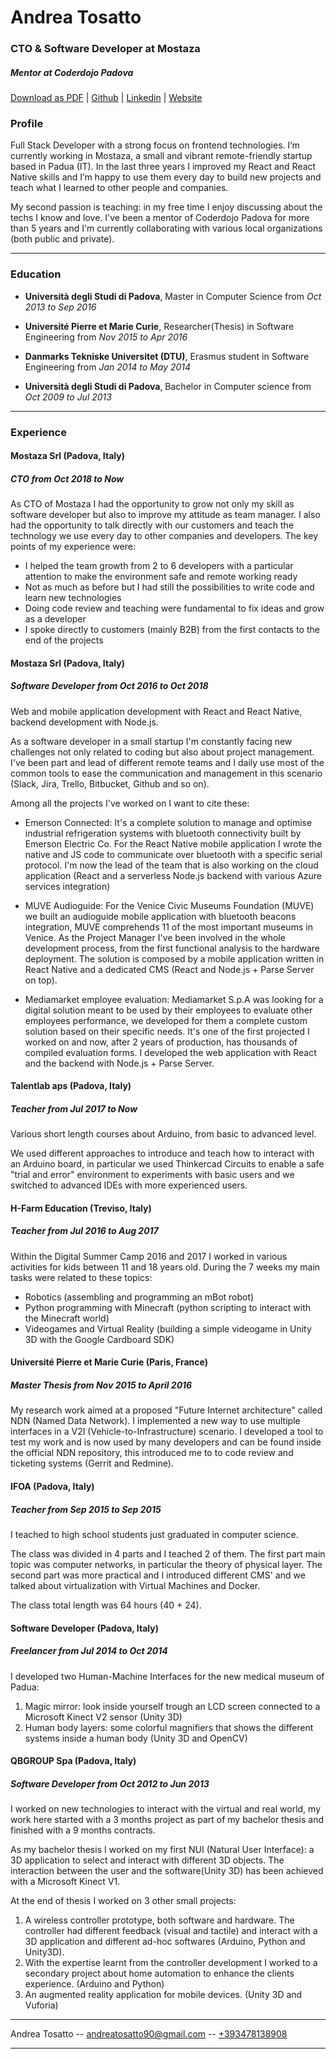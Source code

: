 # Andrea Tosatto

### CTO & Software Developer at Mostaza

##### Mentor at Coderdojo Padova

[Download as PDF](https://tosat.to/resume.pdf) | [Github](https://github.com/andtos90) | [Linkedin](https://it.linkedin.com/in/tosattoandrea/en) | [Website](https://tosat.to/)

### Profile

Full Stack Developer with a strong focus on frontend technologies.
I’m currently working in Mostaza, a small and vibrant remote-friendly startup based in Padua (IT). In the last three years I improved my React and React Native skills and I’m happy to use them every day to build new projects and teach what I learned to other people and companies.

My second passion is teaching: in my free time I enjoy discussing about the techs I know and love. I've been a mentor of Coderdojo Padova for more than 5 years and I'm currently collaborating with various local organizations (both public and private).

---

### Education

- **Università degli Studi di Padova**, Master in Computer Science from _Oct 2013 to Sep 2016_

- **Université Pierre et Marie Curie**, Researcher(Thesis) in Software Engineering from _Nov 2015 to Apr 2016_

- **Danmarks Tekniske Universitet (DTU)**, Erasmus student in Software Engineering from _Jan 2014 to May 2014_

- **Università degli Studi di Padova**, Bachelor in Computer science from _Oct 2009 to Jul 2013_

---

### Experience

#### Mostaza Srl (Padova, Italy)

##### _CTO_ from **Oct 2018 to Now**

As CTO of Mostaza I had the opportunity to grow not only my skill as software developer but also to improve my attitude as team manager. I also had the opportunity to talk directly with our customers and teach the technology we use every day to other companies and developers. The key points of my experience were:

- I helped the team growth from 2 to 6 developers with a particular attention to make the environment safe and remote working ready
- Not as much as before but I had still the possibilities to write code and learn new technologies
- Doing code review and teaching were fundamental to fix ideas and grow as a developer
- I spoke directly to customers (mainly B2B) from the first contacts to the end of the projects

#### Mostaza Srl (Padova, Italy)

##### _Software Developer_ from **Oct 2016 to Oct 2018**

Web and mobile application development with React and React Native, backend development with Node.js.

As a software developer in a small startup I'm constantly facing new challenges not only related to coding but also about project management. I've been part and lead of different remote teams and I daily use most of the common tools to ease the communication and management in this scenario (Slack, Jira, Trello, Bitbucket, Github and so on).

Among all the projects I've worked on I want to cite these:

- Emerson Connected:
  It's a complete solution to manage and optimise industrial refrigeration systems with bluetooth connectivity built by Emerson Electric Co. For the React Native mobile application I wrote the native and JS code to communicate over bluetooth with a specific serial protocol. I'm now the lead of the team that is also working on the cloud application (React and a serverless Node.js backend with various Azure services integration)

- MUVE Audioguide:
  For the Venice Civic Museums Foundation (MUVE) we built an audioguide mobile application with bluetooth beacons integration, MUVE comprehends 11 of the most important museums in Venice. As the Project Manager I've been involved in the whole development process, from the first functional analysis to the hardware deployment. The solution is composed by a mobile application written in React Native and a dedicated CMS (React and Node.js + Parse Server on top).

- Mediamarket employee evaluation:
  Mediamarket S.p.A was looking for a digital solution meant to be used by their employees to evaluate other employees performance, we developed for them a complete custom solution based on their specific needs. It's one of the first projected I worked on and now, after 2 years of production, has thousands of compiled evaluation forms. I developed the web application with React and the backend with Node.js + Parse Server.

#### Talentlab aps (Padova, Italy)

##### _Teacher_ from **Jul 2017 to Now**

Various short length courses about Arduino, from basic to advanced level.

We used different approaches to introduce and teach how to interact with an Arduino board, in particular we used Thinkercad Circuits to enable a safe "trial and error" environment to experiments with basic users and we switched to advanced IDEs with more experienced users.

#### H-Farm Education (Treviso, Italy)

##### _Teacher_ from **Jul 2016 to Aug 2017**

Within the Digital Summer Camp 2016 and 2017 I worked in various activities for kids between 11 and 18 years old. During the 7 weeks my main tasks were related to these topics:

- Robotics (assembling and programming an mBot robot)
- Python programming with Minecraft (python scripting to interact with the Minecraft world)
- Videogames and Virtual Reality (building a simple videogame in Unity 3D with the Google Cardboard SDK)

#### Université Pierre et Marie Curie (Paris, France)

##### _Master Thesis_ from **Nov 2015 to April 2016**

My research work aimed at a proposed "Future Internet architecture" called NDN (Named Data Network). I implemented a new way to use multiple interfaces in a V2I (Vehicle-to-Infrastructure) scenario.
I developed a tool to test my work and is now used by many developers and can be found inside the official NDN repository, this introduced me to to code review and ticketing systems (Gerrit and Redmine).

#### IFOA (Padova, Italy)

##### _Teacher_ from **Sep 2015 to Sep 2015**

I teached to high school students just graduated in computer science.

The class was divided in 4 parts and I teached 2 of them. The first part main topic was computer networks, in particular the theory of physical layer. The second part was more practical and I introduced different CMS' and we talked about virtualization with Virtual Machines and Docker.

The class total length was 64 hours (40 + 24).

#### Software Developer (Padova, Italy)

##### _Freelancer_ from **Jul 2014 to Oct 2014**

I developed two Human-Machine Interfaces for the new medical museum of Padua:

1. Magic mirror: look inside yourself trough an LCD screen connected to a Microsoft Kinect V2 sensor (Unity 3D)
2. Human body layers: some colorful magnifiers that shows the different systems inside a human body (Unity 3D and OpenCV)

#### QBGROUP Spa (Padova, Italy)

##### _Software Developer_ from **Oct 2012 to Jun 2013**

I worked on new technologies to interact with the virtual and real world, my work here started with a 3 months project as part of my bachelor thesis and finished with a 9 months contracts.

As my bachelor thesis I worked on my first NUI (Natural User Interface): a 3D application to select and interact with different 3D objects. The interaction between the user and the software(Unity 3D) has been achieved with a Microsoft Kinect V1.

At the end of thesis I worked on 3 other small projects:

1. A wireless controller prototype, both software and hardware. The controller had different feedback (visual and tactile) and interact with a 3D application and different ad-hoc softwares (Arduino, Python and Unity3D).
2. With the expertise learnt from the controller development I worked to a secondary project about home automation to enhance the clients experience. (Arduino and Python)
3. An augmented reality application for mobile devices. (Unity 3D and Vuforia)

---

Andrea Tosatto -- [andreatosatto90@gmail.com](mailto:andreatosatto90@gmail.com) -- [+393478138908](tel:+393478138908)

---
